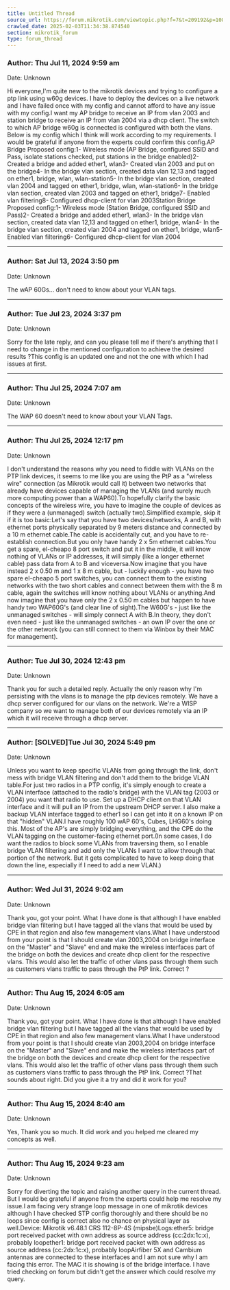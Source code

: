 ```yaml
---
title: Untitled Thread
source_url: https://forum.mikrotik.com/viewtopic.php?f=7&t=209192&p=1088500#p1088500
crawled_date: 2025-02-03T11:34:38.874540
section: mikrotik_forum
type: forum_thread
---
```


### Author: Thu Jul 11, 2024 9:59 am
Date: Unknown

Hi everyone,I'm quite new to the mikrotik devices and trying to configure a ptp link using w60g devices. I have to deploy the devices on a live network and I have failed once with my config and cannot afford to have any issue with my config.I want my AP bridge to receive an IP from vlan 2003 and station bridge to receive an IP from vlan 2004 via a dhcp client. The switch to which AP bridge w60g is connected is configured with both the vlans. Below is my config which I think will work according to my requirements. I would be grateful if anyone from the experts could confirm this config.AP Bridge Proposed config:1- Wireless mode (AP Bridge, configured SSID and Pass, isolate stations checked, put stations in the bridge enabled)2- Created a bridge and added ether1, wlan3- Created vlan 2003 and put on the bridge4- In the bridge vlan section, created data vlan 12,13 and tagged on ether1, bridge, wlan, wlan-station5- In the bridge vlan section, created vlan 2004 and tagged on ether1, bridge, wlan, wlan-station6- In the bridge vlan section, created vlan 2003 and tagged on ether1, bridge7- Enabled vlan filtering8- Configured dhcp-client for vlan 2003Station Bridge Proposed config:1- Wireless mode (Station Bridge, configured SSID and Pass)2- Created a bridge and added ether1, wlan3- In the bridge vlan section, created data vlan 12,13 and tagged on ether1, bridge, wlan4- In the bridge vlan section, created vlan 2004 and tagged on ether1, bridge, wlan5- Enabled vlan filtering6- Configured dhcp-client for vlan 2004


---
### Author: Sat Jul 13, 2024 3:50 pm
Date: Unknown

The wAP 60Gs... don't need to know about your VLAN tags.


---
### Author: Tue Jul 23, 2024 3:37 pm
Date: Unknown

Sorry for the late reply, and can you please tell me if there's anything that I need to change in the mentioned configuration to achieve the desired results ?This config is an updated one and not the one with which I had issues at first.


---
### Author: Thu Jul 25, 2024 7:07 am
Date: Unknown

The WAP 60 doesn't need to know about your VLAN Tags.


---
### Author: Thu Jul 25, 2024 12:17 pm
Date: Unknown

I don't understand the reasons why you need to fiddle with VLANs on the PTP link devices, it seems to me like you are using the PtP as a "wireless wire" connection (as Mikrotik would call it) between two networks that already have devices capable of managing the VLANs (and surely much more computing power than a WAP60).To hopefully clarify the basic concepts of the wireless wire, you have to imagine the couple of devices as if they were a (unmanaged) switch (actually two).Simplified example, skip it if it is too basic:Let's say that you have two devices/networks, A and B,  with ethernet ports physically separated by 9 meters distance and connected by a 10 m ethernet cable.The cable is accidentally cut, and you have to re-establish connection.But you only have handy 2 x 5m ethernet cables.You get a spare, el-cheapo 8 port switch and put it in the middle, it will know nothing of VLANs or IP addresses, it will simply (like a longer ethernet cable) pass data from A to B and viceversa.Now imagine that you have instead 2 x 0.50 m and 1 x 8 m cable, but - luckily enough - you have two spare el-cheapo 5 port switches, you can connect them to the existing networks with the two short cables and connect between them with the 8 m cable, again the switches will know nothing about VLANs or anything.And now imagine that you have only the 2 x 0.50 m cables but happen to have handy two WAP60G's (and clear line of sight).The W60G's - just like the unmanaged switches - will simply connect A with B.In theory, they don't even need - just like the unmanaged switches - an own IP over the one or the other network (you can still connect to them via Winbox by their MAC for management).


---
### Author: Tue Jul 30, 2024 12:43 pm
Date: Unknown

Thank you for such a detailed reply. Actually the only reason why I'm persisting with the vlans is to manage the ptp devices remotely. We have a dhcp server configured for our vlans on the network. We're a WISP company so we want to manage both of our devices remotely via an IP which it will receive through a dhcp server.


---
### Author: [SOLVED]Tue Jul 30, 2024 5:49 pm
Date: Unknown

Unless you want to keep specific VLANs from going through the link, don't mess with bridge VLAN filtering and don't add them to the bridge VLAN table.For just two radios in a PTP config, it's simply enough to create a VLAN interface (attached to the radio's bridge) with the VLAN tag (2003 or 2004) you want that radio to use. Set up a DHCP client on that VLAN interface and it will pull an IP from the upstream DHCP server.  I also make a backup VLAN interface tagged to ether1 so I can get into it on a known IP on that "hidden" VLAN.I have roughly 100 wAP 60's, Cubes, LHG60's doing this. Most of the AP's are simply bridging everything, and the CPE do the VLAN tagging on the customer-facing ethernet port.(In some cases, I do want the radios to block some VLANs from traversing them, so I enable bridge VLAN filtering and add only the VLANs I want to allow through that portion of the network. But it gets complicated to have to keep doing that down the line, especially if I need to add a new VLAN.)


---
### Author: Wed Jul 31, 2024 9:02 am
Date: Unknown

Thank you, got your point. What I have done is that although I have enabled bridge vlan filtering but I have tagged all the vlans that would be used by CPE in that region and also few management vlans.What I have understood from your point is that I should create vlan 2003,2004 on bridge interface on the "Master" and "Slave" end and make the wireless interfaces part of the bridge on both the devices and create dhcp client for the respective vlans. This would also let the traffic of other vlans pass through them such as customers vlans traffic to pass through the PtP link. Correct ?


---
### Author: Thu Aug 15, 2024 6:05 am
Date: Unknown

Thank you, got your point. What I have done is that although I have enabled bridge vlan filtering but I have tagged all the vlans that would be used by CPE in that region and also few management vlans.What I have understood from your point is that I should create vlan 2003,2004 on bridge interface on the "Master" and "Slave" end and make the wireless interfaces part of the bridge on both the devices and create dhcp client for the respective vlans. This would also let the traffic of other vlans pass through them such as customers vlans traffic to pass through the PtP link. Correct ?That sounds about right.  Did you give it a try and did it work for you?


---
### Author: Thu Aug 15, 2024 8:40 am
Date: Unknown

Yes, Thank you so much. It did work and you helped me cleared my concepts as well.


---
### Author: Thu Aug 15, 2024 9:23 am
Date: Unknown

Sorry for diverting the topic and raising another query in the current thread. But I would be grateful if anyone from the experts could help me resolve my issue.I am facing very strange loop message in one of mikrotik devices although I have checked STP config thoroughly and there should be no loops since config is correct also no chance on physical layer as well.Device: Mikrotik v6.48.1 CRS 112-8P-4S (mipsbe)Logs:ether5: bridge port received packet with own address as source address (cc:2dx:1c:x), probably loopether1: bridge port received packet with own address as source address (cc:2dx:1c:x), probably loopAirfiber 5X and Cambium antennas are connected to these interfaces and I am not sure why I am facing this error. The MAC it is showing is of the bridge interface. I have tried checking on forum but didn't get the answer which could resolve my query.

